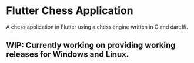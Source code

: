 # Flutter Chess Application

A chess application in Flutter using a chess engine written in C and dart:ffi.

## WIP: Currently working on providing working releases for Windows and Linux.
